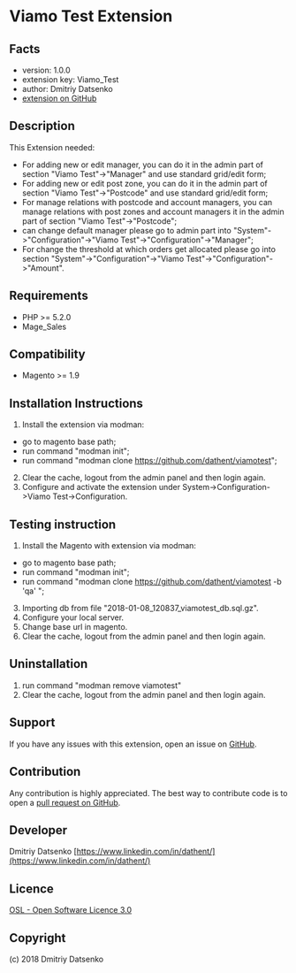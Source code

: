 Viamo Test Extension
=====================

Facts
-----
- version: 1.0.0
- extension key: Viamo_Test
- author: Dmitriy Datsenko
- [extension on GitHub](https://github.com/dathent/viamotest)

Description
-----------
This Extension needed:

 - For adding new or edit manager, you can do it in the admin part of section "Viamo Test"->"Manager" and use standard grid/edit form;
 - For adding new or edit post zone, you can do it in the admin part of section "Viamo Test"->"Postcode" and use standard grid/edit form;
 - For manage relations with postcode and account managers, you can manage relations with post zones and account managers it in the admin part of section "Viamo Test"->"Postcode";
 - can change default manager please go to admin part into "System"->"Configuration"->"Viamo Test"->"Configuration"->"Manager";
 - For change the threshold at which orders get allocated please go into section "System"->"Configuration"->"Viamo Test"->"Configuration"->"Amount".
 
Requirements
------------
- PHP >= 5.2.0
- Mage_Sales

Compatibility
-------------
- Magento >= 1.9

Installation Instructions
-------------------------
1. Install the extension via modman:
- go to magento base path;
- run command "modman init";
- run command "modman clone https://github.com/dathent/viamotest";
2. Clear the cache, logout from the admin panel and then login again.
3. Configure and activate the extension under System->Configuration->Viamo Test->Configuration.


Testing instruction
-------------------

1. Install the Magento with extension via modman:
- go to magento base path;
- run command "modman init";
- run command "modman clone https://github.com/dathent/viamotest -b 'qa' ";
3. Importing db from file "2018-01-08_120837_viamotest_db.sql.gz".
4. Configure your local server.
5. Change base url in magento.
6. Clear the cache, logout from the admin panel and then login again.

 
Uninstallation
--------------
1. run command "modman remove viamotest"
2. Clear the cache, logout from the admin panel and then login again.

Support
-------
If you have any issues with this extension, open an issue on [GitHub](https://github.com/dathent/viamotest/issues).

Contribution
------------
Any contribution is highly appreciated. The best way to contribute code is to open a [pull request on GitHub](https://help.github.com/articles/using-pull-requests).

Developer
---------

Dmitriy Datsenko
[https://www.linkedin.com/in/dathent/](https://www.linkedin.com/in/dathent/)

Licence
-------
[OSL - Open Software Licence 3.0](http://opensource.org/licenses/osl-3.0.php)

Copyright
---------
(c) 2018 Dmitriy Datsenko
